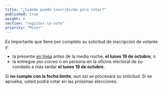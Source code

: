 ```yaml
---
title: "¿Cuándo puedo inscribirme para votar?"
published: true
weight: 4
section: "register-to-vote"
priority: "Minor"
---
```


Es importante que llene por completo su solicitud de inscripción de votante y:  
- la presente [en línea](https://registertovote.ca.gov/es-mx) antes de la media noche, **el lunes 19 de octubre**, o  
- la entregue por correo o en persona en la oficina electoral de su condado a más tardar **el lunes 19 de octubre**.  

Si **no cumple con la fecha límite**, aun así se procesará su solicitud.  Si se aprueba, usted podrá votar en las próximas elecciones.
